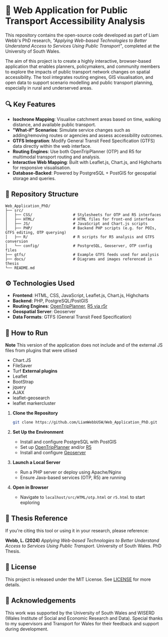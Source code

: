 
# 🚌 Web Application for Public Transport Accessibility Analysis

This repository contains the open-source code developed as part of Liam Webb's PhD research, *"Applying Web-based Technologies to Better Understand Access to Services Using Public Transport"*, completed at the University of South Wales.

The aim of this project is to create a highly interactive, browser-based application that enables planners, policymakers, and community members to explore the impacts of public transport network changes on spatial accessibility. The tool integrates routing engines, GIS visualisation, and open data to support scenario modelling and public transport planning, especially in rural and underserved areas.

## 🔍 Key Features

- **Isochrone Mapping**: Visualise catchment areas based on time, walking distance, and available public transport.
- **"What-if" Scenarios**: Simulate service changes such as adding/removing routes or agencies and assess accessibility outcomes.
- **GTFS Integration**: Modify General Transit Feed Specification (GTFS) data directly within the web interface.
- **Routing Engines**: Use both OpenTripPlanner (OTP) and R5 for multimodal transport routing and analysis.
- **Interactive Web Mapping**: Built with Leaflet.js, Chart.js, and Highcharts for responsive visualisation.
- **Database-Backed**: Powered by PostgreSQL + PostGIS for geospatial storage and queries.

## 🧱 Repository Structure

```
Web_Application_PhD/
├── src/
│   ├── CSS/                  # Stylesheets for OTP and R5 interfaces
│   ├── HTML/                 # HTML files for front-end interface
│   ├── JS/                   # JavaScript and Chart.js scripts
│   ├── PHP/                  # Backend PHP scripts (e.g. for POIs, GTFS editing, OTP querying)
│   ├── R/                    # R scripts for R5 analysis and GTFS conversion
│   └── config/               # PostgreSQL, Geoserver, OTP config files
├── gtfs/                     # Example GTFS feeds used for analysis
├── docs/                     # Diagrams and images referenced in thesis
└── README.md
```

## ⚙️ Technologies Used

- **Frontend**: HTML, CSS, JavaScript, Leaflet.js, Chart.js, Highcharts
- **Backend**: PHP, PostgreSQL/PostGIS
- **Routing Engines**: [OpenTripPlanner](https://www.opentripplanner.org/), [R5 via r5r](https://github.com/ipeaGIT/r5r)
- **Geospatial Server**: Geoserver
- **Data Formats**: GTFS (General Transit Feed Specification)

## 🚀 How to Run

**Note**
This version of the application does not include and of the external JS files from plugins that were utlised 
   - Chart.JS
   - FileSaver
   - Turf
**External plugins**
   - Leaflet
   - BootStrap
   - jquery
   - AJAX
   - leaflet-geosearch
   - leaflet markercluster


1. **Clone the Repository**
   ```bash
   git clone https://github.com/LiamWebbUSW/Web_Application_PhD.git
   ```

2. **Set Up the Environment**
   - Install and configure PostgreSQL with PostGIS
   - Set up [OpenTripPlanner](https://docs.opentripplanner.org/en/latest/) and/or [R5](https://docs.conveyal.com/)
   - Install and configure [Geoserver](http://geoserver.org/)

3. **Launch a Local Server**
   - Run a PHP server or deploy using Apache/Nginx
   - Ensure Java-based services (OTP, R5) are running

4. **Open in Browser**
   - Navigate to `localhost/src/HTML/otp.html` or `r5.html` to start exploring

## 📘 Thesis Reference

If you're citing this tool or using it in your research, please reference:

**Webb, L. (2024)** *Applying Web-based Technologies to Better Understand Access to Services Using Public Transport*. University of South Wales. PhD Thesis.  

## 📜 License

This project is released under the MIT License. See [LICENSE](LICENSE) for more details.

## 🤝 Acknowledgements

This work was supported by the University of South Wales and WISERD (Wales Institute of Social and Economic Research and Data). Special thanks to my supervisors and Transport for Wales for their feedback and support during development.
